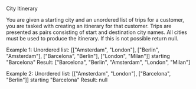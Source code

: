 City Itinerary

You are given a starting city and an unordered list of trips for a customer, you are tasked with creating an itinerary for that customer. Trips are presented as pairs consisting of start and destination city names.
All cities must be used to produce the itinerary. If this is not possible return null.


Example 1:
Unordered list: [["Amsterdam", "London"], ["Berlin", "Amsterdam"], ["Barcelona", "Berlin"], ["London", "Milan"]] starting "Barcelona" Result: ["Barcelona", "Berlin", "Amsterdam", "London", "Milan"]


Example 2:
Unordered list: [["Amsterdam", "London"], ["Barcelona", "Berlin"]] starting "Barcelona"
Result: null
